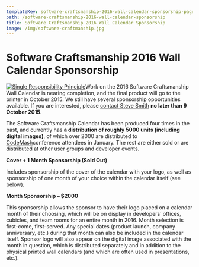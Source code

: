 ```yaml
---
templateKey: software-craftsmanship-2016-wall-calendar-sponsorship-page
path: /software-craftsmanship-2016-wall-calendar-sponsorship
title: Software Craftsmanship 2016 Wall Calendar Sponsorship
image: /img/software-craftmanship.jpg
---
```

# Software Craftsmanship 2016 Wall Calendar Sponsorship

[![Single Responsibility Principle](https://ardalis.com/wp-content/uploads/2015/06/SingleResponsibility-300x300.jpg)](http://ardalis.com/wp-content/uploads/2015/06/SingleResponsibility-300x300.jpg)Work on the 2016 Software Craftsmanship Wall Calendar is nearing completion, and the final product will go to the printer in October 2015. We still have several sponsorship opportunities available. If you are interested, please [contact Steve Smith](https://ardalis.com/contact-us) **no later than 9 October 2015**.

The Software Craftsmanship Calendar has been produced four times in the past, and currently has **a distribution of roughly 5000 units (including digital images)**, of which over 2000 are distributed to [CodeMash](http://codemash.org/)conference attendees in January. The rest are either sold or are distributed at other user groups and developer events.

**Cover + 1 Month Sponsorship (Sold Out)**

Includes sponsorship of the cover of the calendar with your logo, as well as sponsorship of one month of your choice within the calendar itself (see below).

**Month Sponsorship – $2000**

This sponsorship allows the sponsor to have their logo placed on a calendar month of their choosing, which will be on display in developers’ offices, cubicles, and team rooms for an entire month in 2016. Month selection is first-come, first-served. Any special dates (product launch, company anniversary, etc.) during that month can also be included in the calendar itself. Sponsor logo will also appear on the digital image associated with the month in question, which is distributed separately and in addition to the physical printed wall calendars (and which are often used in presentations, etc.).